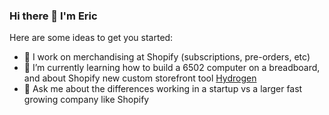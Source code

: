 ### Hi there 👋 I'm Eric
Here are some ideas to get you started:

- 🔭 I work on merchandising at Shopify (subscriptions, pre-orders, etc)
- 🌱 I’m currently learning how to build a 6502 computer on a breadboard, and about Shopify new custom storefront tool [Hydrogen](https://shopify.dev/beta/hydrogen)
- 💬 Ask me about the differences working in a startup vs a larger fast growing company like Shopify
<!--
- 👯 I’m looking to collaborate on ...
- 🤔 I’m looking for help with ...
- 💬 Ask me about ...
- 📫 How to reach me: ...
- 😄 Pronouns: ...
- ⚡ Fun fact: ...
-->
